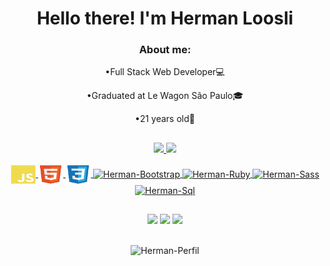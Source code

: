 <div align="center">
<h1> Hello there! I'm Herman Loosli </h1>
 <h3> About me: </h3>
  <p> •Full Stack Web Developer💻 </p>
  <p> •Graduated at Le Wagon São Paulo🎓 </p>
  <p> •21 years old📅 </p>
</div>

  ##
  
<div align="center">
  <a href="https://github.com/HermanLoosli">
  <img height="180em" src="https://github-readme-stats.vercel.app/api?username=HermanLoosli&show_icons=true&theme=vue-dark&include_all_commits=true&count_private=true"/>
  <img height="180em" src="https://github-readme-stats.vercel.app/api/top-langs/?username=HermanLoosli&layout=compact&langs_count=7&theme=vue-dark"/>
</div>
<div align="center" style="display: inline_block"><br>
  <img align="center" alt="Herman-Js" height="30" width="40" src="https://raw.githubusercontent.com/devicons/devicon/master/icons/javascript/javascript-plain.svg">
  <img align="center" alt="Herman-HTML" height="30" width="40" src="https://raw.githubusercontent.com/devicons/devicon/master/icons/html5/html5-original.svg">
  <img align="center" alt="Herman-CSS" height="30" width="40" src="https://raw.githubusercontent.com/devicons/devicon/master/icons/css3/css3-original.svg">
  <img align="center" alt="Herman-Bootstrap" height="30" width="40" src="https://cdn.jsdelivr.net/gh/devicons/devicon/icons/bootstrap/bootstrap-original.svg">
  <img align="center" alt="Herman-Ruby" height="30" width="40" src="https://cdn.jsdelivr.net/gh/devicons/devicon/icons/ruby/ruby-original.svg">
  <img align="center" alt="Herman-Sass" height="30" width="40" src="https://cdn.jsdelivr.net/gh/devicons/devicon/icons/sass/sass-original.svg">
  <img align="center" alt="Herman-Sql" height="30" width="40" src="https://cdn.jsdelivr.net/gh/devicons/devicon/icons/postgresql/postgresql-original.svg">
</div>
  
  ##
 
<div align="center"> 
  <a href="mailto:hermanl.webdev@gmail.com"><img src="https://img.shields.io/badge/Gmail-D14836?style=for-the-badge&logo=gmail&logoColor=white" target="_blank"></a>
  <a href="https://www.linkedin.com/in/herman-loosli/?trk=public-profile-join-page"><img src="https://img.shields.io/badge/-LinkedIn-%230077B5?style=for-the-badge&logo=linkedin&logoColor=white" target="_blank"></a>
  <a href="https://www.instagram.com/hermanloosli_/" target="_blank"><img src="https://img.shields.io/badge/-Instagram-%23E4405F?style=for-the-badge&logo=instagram&logoColor=white" target="_blank"></a>
 </div>
 
  ##
 
<div align="center"> 
 <img align="center" alt="Herman-Perfil" height="200" width="200" src="https://user-images.githubusercontent.com/97617947/160930342-57dbbc06-09ce-453f-aa55-9907ffd079d7.jpg">
</div>
